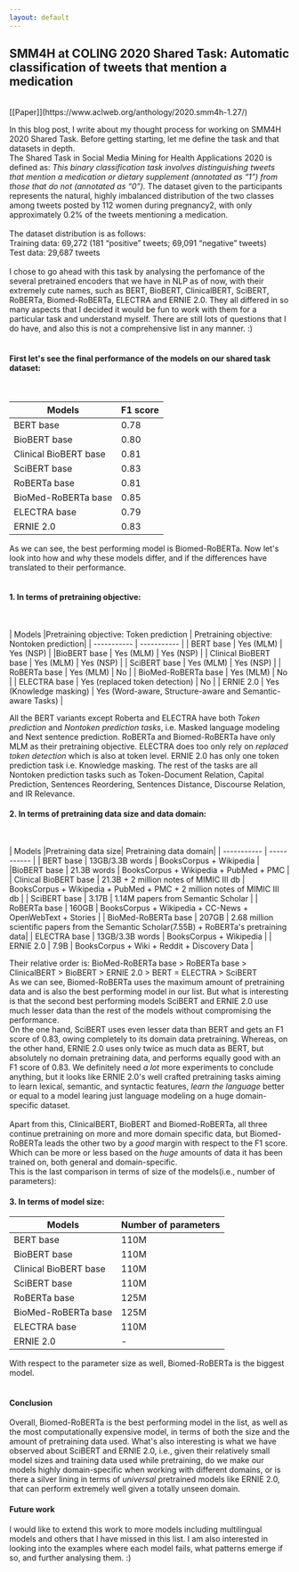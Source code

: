 ```yaml
---
layout: default
---
```


## SMM4H at COLING 2020 Shared Task: Automatic classification of tweets that mention a medication 
<br>
[[Paper]](https://www.aclweb.org/anthology/2020.smm4h-1.27/)


In this blog post, I write about my thought process for working on SMM4H 2020 Shared Task. Before getting starting, let me define the task and that datasets in depth.  <br>
The Shared Task in Social Media Mining for Health Applications 2020 is defined as: *This binary classification task involves distinguishing tweets that mention a medication or dietary supplement (annotated as “1”) from those that do not (annotated as “0”).*
The dataset given to the participants represents the natural, highly imbalanced distribution of the two classes among tweets posted by 112 women during pregnancy2, with only approximately 0.2% of the tweets mentioning a medication.<br> 
<br>
The dataset distribution is as follows:<br>
Training data: 69,272 (181 “positive” tweets; 69,091 “negative” tweets)<br>
Test data: 29,687 tweets<br>
<br>
I chose to go ahead with this task by analysing the perfomance of the several pretrained encoders that we have in NLP as of now, with their extremely cute names, such as BERT, BioBERT, ClinicalBERT, SciBERT, RoBERTa, Biomed-RoBERTa, ELECTRA and ERNIE 2.0. They all differed in so many aspects that I decided it would be fun to work with them for a particular task and understand myself. There are still lots of questions that I do have, and also this is not a comprehensive list in any manner. :)<br>
<br>
#### First let's see the final performance of the models on our shared task dataset:  
<br>

| Models    | F1 score |
| ----------- | ----------- |
| BERT base     |     0.78      |
|BioBERT base   |    0.80  |
| Clinical BioBERT base |   0.81     |
| SciBERT base |    0.83     |
| RoBERTa base   |    0.81    |
| BioMed-RoBERTa base   |  0.85     |
| ELECTRA base  |    0.79    |
| ERNIE 2.0  |     0.83      |

As we can see, the best performing model is Biomed-RoBERTa. 
Now let's look into how and why these models differ, and if the differences have translated to their performance.<br>
<br>
#### 1. In terms of pretraining objective: 
<br>

| Models    |Pretraining objective: Token prediction |  Pretraining objective: Nontoken prediction|
| ----------- | ----------- |
| BERT base     |    Yes (MLM)    |  Yes (NSP) |
|BioBERT base   |  Yes (MLM)  |    Yes (NSP)   |
| Clinical BioBERT base |  Yes (MLM)  |    Yes (NSP)   |
| SciBERT base |     Yes (MLM)  |    Yes (NSP)   |
| RoBERTa base   |      Yes (MLM)  |    No  |
| BioMed-RoBERTa base   |    Yes (MLM)  |    No  |
| ELECTRA base  |  Yes (replaced token detection)   |   No |
| ERNIE 2.0  |     Yes (Knowledge masking)    |  Yes (Word-aware, Structure-aware and Semantic-aware Tasks) |

All the BERT variants except Roberta and ELECTRA have both *Token prediction* and *Nontoken prediction tasks*, i.e. Masked language modeling and Next sentence prediction. RoBERTa and Biomed-RoBERTa have only MLM as their pretraining objective. ELECTRA does too only rely on *replaced token detection* which is also at token level. ERNIE 2.0 has only one token prediction task i.e. Knowledge masking. The rest of the tasks are all Nontoken prediction tasks such as Token-Document Relation, Capital Prediction, Sentences Reordering, Sentences Distance, Discourse Relation, and IR Relevance. <br>

#### 2. In terms of pretraining data size and data domain: 

<br>
 
 | Models    |Pretraining data size|  Pretraining data domain|
| ----------- | ----------- |
| BERT base     |   13GB/3.3B words |  BooksCorpus + Wikipedia |
|BioBERT base   |   21.3B words |    BooksCorpus + Wikipedia + PubMed + PMC |
| Clinical BioBERT base |  21.3B + 2 million notes of MIMIC III db  |  BooksCorpus + Wikipedia + PubMed + PMC  + 2 million notes of MIMIC III db     |
| SciBERT base |     3.17B |  1.14M papers from Semantic Scholar   |
| RoBERTa base   |      160GB  |  BooksCorpus + Wikipedia + CC-News + OpenWebText + Stories  | 
| BioMed-RoBERTa base   |    207GB |  2.68 million scientific papers from the Semantic Scholar(7.55B) + RoBERTa's pretraining data|
| ELECTRA base  |  13GB/3.3B words  | BooksCorpus + Wikipedia   |
| ERNIE 2.0  |   7.9B   | BooksCorpus + Wiki + Reddit + Discovery Data |

Their relative order is: BioMed-RoBERTa base > RoBERTa base > ClinicalBERT > BioBERT > ERNIE 2.0 > BERT = ELECTRA > SciBERT
<br>
As we can see, Biomed-RoBERTa uses the maximum amount of pretraining data and is also the best performing model in our list. But what is interesting is that the second best performing models SciBERT and ERNIE 2.0 use much lesser data than the rest of the models without compromising the performance. <br> 
On the one hand, SciBERT uses even lesser data than BERT and gets an F1 score of 0.83, owing completely to its domain data pretraining. Whereas, on the other hand, ERNIE 2.0 uses only twice as much data as BERT, but absolutely no domain pretraining data, and performs equally good with an F1 score of 0.83. We definitely need *a lot* more experiments to conclude anything, but it looks like ERNIE 2.0's well crafted pretraining tasks aiming to learn lexical, semantic, and syntactic features, *learn the language* better or equal to a model learing just language modeling on a huge domain-specific dataset.    
<br>
Apart from this, ClinicalBERT, BioBERT and Biomed-RoBERTa, all three continue pretraining on more and more domain specific data, but Biomed-RoBERTa leads the other two by a *good* margin with respect to the F1 score. Which can be more or less based on the *huge* amounts of data it has been trained on, both general and domain-specific. 
<br>
This is the last comparison in terms of size of the models(i.e., number of parameters):
#### 3. In terms of model size:

| Models    | Number of parameters |
| ----------- | ----------- |
| BERT base     |     110M     |
|BioBERT base   |    110M |
| Clinical BioBERT base |   110M     |
| SciBERT base |    110M   |
| RoBERTa base   |  125M    |
| BioMed-RoBERTa base   |  125M    |
| ELECTRA base  |    110M   |
| ERNIE 2.0  |    -    |

With respect to the parameter size as well, Biomed-RoBERTa is the biggest model. 
<br>
<br>
#### Conclusion
Overall, Biomed-RoBERTa is the best performing model in the list, as well as the most computationally expensive model, in terms of both the size and the amount of pretraining data used. What's also interesting is what we have observed about SciBERT and ERNIE 2.0, i.e., given their relatively small model sizes and training data used while pretraining, do we make our models highly domain-specific when working with different domains, or is there a silver lining in terms of *universal* pretrained models like ERNIE 2.0, that can perform extremely well given a totally unseen domain. 

#### Future work
I would like to extend this work to more models including multilingual models and others that I have missed in this list. I am also interested in looking into the examples where each model fails, what patterns emerge if so, and further analysing them. :)





